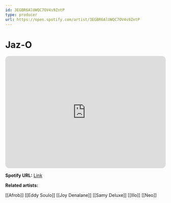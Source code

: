 ```yaml
---
id: 3EGBR6AlUWQC7OV4s9ZntP
type: producer
url: https://open.spotify.com/artist/3EGBR6AlUWQC7OV4s9ZntP
---
```

# Jaz-O

<iframe style="border-radius:12px" src="https://open.spotify.com/embed/artist/3EGBR6AlUWQC7OV4s9ZntP" width="100%" height="352" frameBorder="0" allowfullscreen="" allow="autoplay; clipboard-write; encrypted-media; fullscreen; picture-in-picture" loading="lazy"></iframe>

**Spotify URL:** [Link](https://open.spotify.com/artist/3EGBR6AlUWQC7OV4s9ZntP)

**Related artists:**

[[Afrob]]
[[Eddy Soulo]]
[[Joy Denalane]]
[[Samy Deluxe]]
[[Illo]]
[[Neo]]
